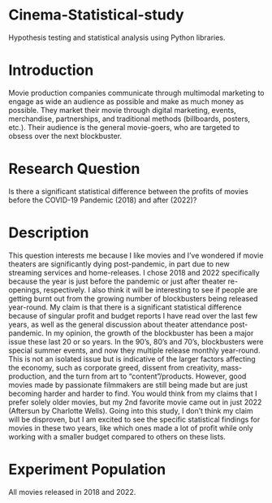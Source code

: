 # Cinema-Statistical-study
Hypothesis testing and statistical analysis using Python libraries.

# Introduction
Movie production companies communicate through multimodal marketing to engage as wide an audience as possible and make as much money as possible. They market their movie through digital marketing, events, merchandise, partnerships, and traditional methods (billboards, posters, etc.). Their audience is the general movie-goers, who are targeted to obsess over the next blockbuster.

# Research Question
Is there a significant statistical difference between the profits of movies before the COVID-19 Pandemic (2018) and after (2022)?

# Description
This question interests me because I like movies and I’ve wondered if movie theaters are significantly dying post-pandemic, in part due to new streaming services and home-releases. I chose 2018 and 2022 specifically because the year is just before the pandemic or just after theater re-openings, respectively. I also think it will be interesting to see if people are getting burnt out from the growing number of blockbusters being released year-round. My claim is that there is a significant statistical difference because of singular profit and budget reports I have read over the last few years, as well as the general discussion about theater attendance post- pandemic. In my opinion, the growth of the blockbuster has been a major issue these last 20 or so years. In the 90’s, 80’s and 70’s, blockbusters were special summer events, and now they multiple release monthly year-round. This is not an isolated issue but is indicative of the larger factors affecting the economy, such as corporate greed, dissent from creativity, mass-production, and the turn from art to “content”/products. However, good movies made by passionate filmmakers are still being made but are just becoming harder and harder to find. You would think from my claims that I prefer solely older movies, but my 2nd favorite movie came out in just 2022 (Aftersun by Charlotte Wells). Going into this study, I don’t think my claim will be disproven, but I am excited to see the specific statistical findings for movies in these two years, like which ones made a lot of profit while only working with a smaller budget compared to others on these lists.

# Experiment Population
All movies released in 2018 and 2022.
